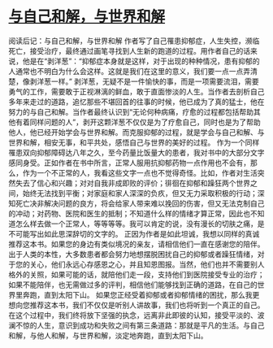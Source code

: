 # [与自己和解，与世界和解](https://github.com/platojobs/SFLOG/issues/181)

阅读后记：与自己和解，与世界和解
       作者写了自己罹患抑郁症，人生失控，濒临死亡，接受治疗，最终通过画笔寻找到人生新的跑道的过程。用作者自己的话来说，他是在“剥洋葱”：“抑郁症本身就是这样，对于出现的种种情况，患有抑郁的人通常也不明白为什么会这样。这就是我们在这里的意义，我们要一点一点弄清楚，像剥洋葱一样。”
       剥洋葱，无疑不是一件愉快的事，而是一项需要流泪，需要勇气的工作，需要敢于正视淋漓的鲜血，敢于直面惨淡的人生。当作者去剖析自己多年来走过的道路，追忆那些不堪回首的往事的时候，他已成为了真的猛士，他在努力的与自己和解。当作者最终认识到“无论何种病痛，疗愈的过程都包括帮助其他有着同样问题的人”，剥开这颗洋葱不仅仅是为了疗愈自己，同时也是为了帮助他人，他已经开始学会与世界和解。而克服抑郁的过程，就是学会与自己和解、与世界和解，相安无事，和平共处，感悟自己与世界的美好的过程。
       作为一个同样罹患双向抑郁障碍达八年之久，至今药量比饭量大的患者，我对书中的大部分文字感同身受。正如作者在书中所言，正常人服用抗抑郁药物一点作用也不会有，那么，作为一个不正常的人，我看这些文字一点也不觉得奇怪。比如，作者对生活突然失去了信心和兴趣；对对自我非成即败的评价；徘徊在抑郁和躁狂两个世界之间，始终无法找到平衡；对家庭和家人深深的负疚，但又无力采取积极的行动；深知死亡决非解决问题的良方，将会给家人带来难以挽回的伤害，但又无法克制自己的冲动；对药物、医院和医生的抵制；不知道什么样的情绪才算正常，因此也不知道怎么样去做一个正常人，等等等等。我可以肯定的说，没有漫长的切肤之痛，是不可能写出如此思深辞切的文字的。
       正因为作者是如此坦诚，我想以同样的真诚推荐这本书。如果您的身边有类似境况的亲友，请相信他们一直在感谢您的陪伴。出于人类的本性，大多数患者都会努力地想摆脱困扰自己的抑郁或者躁狂情绪，对于您的关心，他们永远心存感恩之心，并且知恩图报。当然，他们也并不需要别人格外的关照，如果可能的话，就陪他们走一段，支持他们到医院接受专业的治疗；如果不能陪伴，也无需做过多的评判，相信他们能够找到正确的道路，在自己的世界里奔跑，直到太阳下山。
       如果您正经受着抑郁或者抑郁情绪的困扰，那么我更想向您推荐这本书，我们不仅仅是听别人讲故事，我们也将听到一个真正的自己。在这个过程中，我们终将放下坚强的执念，远离非此即彼的认知，接受平淡的、波澜不惊的人生，意识到成功和失败之间有第三条道路：那就是平凡的生活。与自己和解，与他人和解，与世界和解，淡定地奔跑，直到太阳下山。